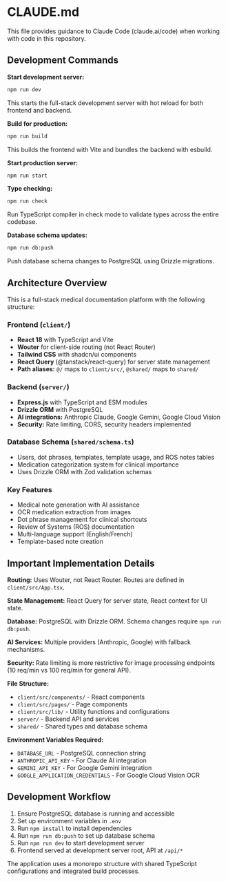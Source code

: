 # CLAUDE.md

This file provides guidance to Claude Code (claude.ai/code) when working with code in this repository.

## Development Commands

**Start development server:**
```bash
npm run dev
```
This starts the full-stack development server with hot reload for both frontend and backend.

**Build for production:**
```bash
npm run build
```
This builds the frontend with Vite and bundles the backend with esbuild.

**Start production server:**
```bash
npm run start
```

**Type checking:**
```bash
npm run check
```
Run TypeScript compiler in check mode to validate types across the entire codebase.

**Database schema updates:**
```bash
npm run db:push
```
Push database schema changes to PostgreSQL using Drizzle migrations.

## Architecture Overview

This is a full-stack medical documentation platform with the following structure:

### Frontend (`client/`)
- **React 18** with TypeScript and Vite
- **Wouter** for client-side routing (not React Router)
- **Tailwind CSS** with shadcn/ui components
- **React Query** (@tanstack/react-query) for server state management
- **Path aliases:** `@/` maps to `client/src/`, `@shared/` maps to `shared/`

### Backend (`server/`)
- **Express.js** with TypeScript and ESM modules
- **Drizzle ORM** with PostgreSQL
- **AI integrations:** Anthropic Claude, Google Gemini, Google Cloud Vision
- **Security:** Rate limiting, CORS, security headers implemented

### Database Schema (`shared/schema.ts`)
- Users, dot phrases, templates, template usage, and ROS notes tables
- Medication categorization system for clinical importance
- Uses Drizzle ORM with Zod validation schemas

### Key Features
- Medical note generation with AI assistance
- OCR medication extraction from images 
- Dot phrase management for clinical shortcuts
- Review of Systems (ROS) documentation
- Multi-language support (English/French)
- Template-based note creation

## Important Implementation Details

**Routing:** Uses Wouter, not React Router. Routes are defined in `client/src/App.tsx`.

**State Management:** React Query for server state, React context for UI state.

**Database:** PostgreSQL with Drizzle ORM. Schema changes require `npm run db:push`.

**AI Services:** Multiple providers (Anthropic, Google) with fallback mechanisms.

**Security:** Rate limiting is more restrictive for image processing endpoints (10 req/min vs 100 req/min for general API).

**File Structure:**
- `client/src/components/` - React components
- `client/src/pages/` - Page components 
- `client/src/lib/` - Utility functions and configurations
- `server/` - Backend API and services
- `shared/` - Shared types and database schema

**Environment Variables Required:**
- `DATABASE_URL` - PostgreSQL connection string
- `ANTHROPIC_API_KEY` - For Claude AI integration
- `GEMINI_API_KEY` - For Google Gemini integration
- `GOOGLE_APPLICATION_CREDENTIALS` - For Google Cloud Vision OCR

## Development Workflow

1. Ensure PostgreSQL database is running and accessible
2. Set up environment variables in `.env`
3. Run `npm install` to install dependencies
4. Run `npm run db:push` to set up database schema
5. Run `npm run dev` to start development server
6. Frontend served at development server root, API at `/api/*`

The application uses a monorepo structure with shared TypeScript configurations and integrated build processes.